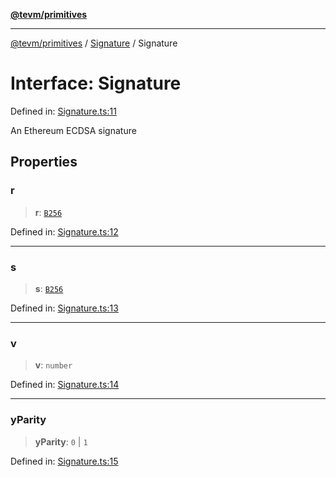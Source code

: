 [**@tevm/primitives**](../../../README.md)

***

[@tevm/primitives](../../../globals.md) / [Signature](../README.md) / Signature

# Interface: Signature

Defined in: [Signature.ts:11](https://github.com/evmts/tevm-monorepo/blob/main/packages/primitives/src/Signature.ts#L11)

An Ethereum ECDSA signature

## Properties

### r

> **r**: [`B256`](../../B256/type-aliases/B256.md)

Defined in: [Signature.ts:12](https://github.com/evmts/tevm-monorepo/blob/main/packages/primitives/src/Signature.ts#L12)

***

### s

> **s**: [`B256`](../../B256/type-aliases/B256.md)

Defined in: [Signature.ts:13](https://github.com/evmts/tevm-monorepo/blob/main/packages/primitives/src/Signature.ts#L13)

***

### v

> **v**: `number`

Defined in: [Signature.ts:14](https://github.com/evmts/tevm-monorepo/blob/main/packages/primitives/src/Signature.ts#L14)

***

### yParity

> **yParity**: `0` \| `1`

Defined in: [Signature.ts:15](https://github.com/evmts/tevm-monorepo/blob/main/packages/primitives/src/Signature.ts#L15)
